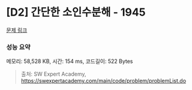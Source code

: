 # [D2] 간단한 소인수분해 - 1945 

[문제 링크](https://swexpertacademy.com/main/code/problem/problemDetail.do?contestProbId=AV5Pl0Q6ANQDFAUq) 

### 성능 요약

메모리: 58,528 KB, 시간: 154 ms, 코드길이: 522 Bytes



> 출처: SW Expert Academy, https://swexpertacademy.com/main/code/problem/problemList.do